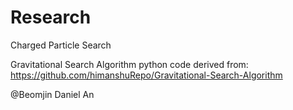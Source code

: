# Research

Charged Particle Search 

Gravitational Search Algorithm python code derived from:
https://github.com/himanshuRepo/Gravitational-Search-Algorithm

@Beomjin Daniel An
